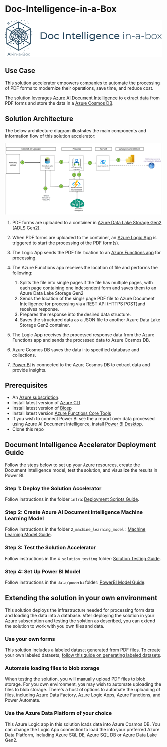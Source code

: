 # Doc-Intelligence-in-a-Box
![Banner](./media/banner-doc-intelligence-in-a-box.png)

## Use Case
This solution accelerator empowers companies to automate the processing of PDF forms to modernize their operations, save time, and reduce cost.

The solution leverages [Azure AI Document Intelligence](https://azure.microsoft.com/en-us/products/ai-services/ai-document-intelligence) to extract data from PDF forms and store the data in a [Azure Cosmos DB](https://learn.microsoft.com/en-us/azure/cosmos-db/introduction).

## Solution Architecture
The below architecture diagram illustrates the main components and information flow of this solution accelerator: 

![Architecture Diagram](./media/Arch-SA-PDF-Form-Processing-Automation.png "PDF Form Processing Automation Architecture Diagram")

1. PDF forms are uploaded to a container in [Azure Data Lake Storage Gen2](https://learn.microsoft.com/en-us/azure/storage/blobs/data-lake-storage-introduction) (ADLS Gen2).
1. When PDF forms are uploaded to the container, an [Azure Logic App](https://learn.microsoft.com/en-us/azure/logic-apps/logic-apps-overview) is triggered to start the processing of the PDF form(s).  
1. The Logic App sends the PDF file location to an [Azure Functions app](https://learn.microsoft.com/en-us/azure/azure-functions/functions-overview?pivots=programming-language-python) for processing.
1. The Azure Functions app receives the location of file and performs the following:

    1. Splits the file into single pages if the file has multiple pages, with each page containing one independent form and saves them to an Azure Data Lake Storage Gen2.
    1. Sends the location of the single page PDF file to Azure Document Intelligence for processing via a REST API (HTTPS POST)and receives response.
    1. Prepares the response into the desired data structure.
    1. Saves the structured data as a JSON file to another Azure Data Lake Storage Gen2 container.

1. The Logic App receives the processed response data from the Azure Functions app and sends the processed data to Azure Cosmos DB.
1. Azure Cosmos DB saves the data into specified database and collections.
1. [Power BI](https://learn.microsoft.com/en-us/power-bi/fundamentals/power-bi-overview) is connected to the Azure Cosmos DB to extract data and provide insights.

## Prerequisites

* An [Azure subscription](https://azure.microsoft.com/en-us/free/).
* Install latest version of [Azure CLI](https://docs.microsoft.com/en-us/cli/azure/install-azure-cli-windows?view=azure-cli-latest)
* Install latest version of [Bicep](https://docs.microsoft.com/en-us/azure/azure-resource-manager/bicep/install)
* Install latest version [Azure Functions Core Tools](https://docs.microsoft.com/en-us/azure/azure-functions/functions-run-local?tabs=v4%2Cwindows%2Ccsharp%2Cportal%2Cbash#v2)
* If you wish to connect Power BI see the a report over data processed using Azure AI Document Intelligence, install [Power BI Desktop](https://powerbi.microsoft.com/en-us/desktop/).
* Clone this repo

## Document Intelligence Accelerator Deployment Guide

Follow the steps below to set up your Azure resources, create the Document Intelligence model, test the solution, and visualize the results in Power BI.

### Step 1: Deploy the Solution Accelerator

Follow instructions in the folder `infra`: [Deployment Scripts Guide](./infra/README.md).

### Step 2: Create Azure AI Document Intelligence Machine Learning Model

Follow instructions in the folder `2_machine_learning_model` : [Machine Learning Model Guide](./2_machine_learning_model/README.md).

### Step 3: Test the Solution Accelerator

Follow instructions in the `4_solution_testing` folder: [Solution Testing Guide](./3_solution_testing/README.md).

### Step 4: Set Up Power BI Model

Follow instructions in the `data/powerbi` folder: [PowerBI Model Guide](./data/powerbi/README.md).

## Extending the solution in your own environment

This solution deploys the infrastructure needed for processing form data and loading the data into a database. After deploying the solution in your Azure subscription and testing the solution as described, you can extend the solution to work with you own files and data.

### Use your own forms

This solution includes a labeled dataset generated from PDF files. To create your own labeled datasets, [follow this guide on generating labeled datasets](https://learn.microsoft.com/en-us/azure/ai-services/document-intelligence/concept-custom-label?view=doc-intel-4.0.0).

### Automate loading files to blob storage

When testing the solution, you will manually upload PDF files to blob storage. For you own environment, you may wish to automate uploading the files to blob storage. There's a host of options to automate the uploading of files, including Azure Data Factory, Azure Logic Apps, Azure Functions, and Power Automate.

### Use the Azure Data Platform of your choice

This Azure Logic app in this solution loads data into Azure Cosmos DB. You can change the Logic App connection to load the into your  preferred Azure Data Platform, including Azure SQL DB, Azure SQL DB or Azure Data Lake Gen2.
